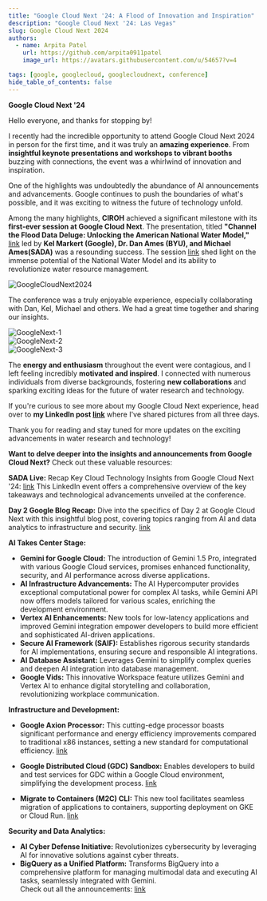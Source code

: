 ```yaml
---
title: "Google Cloud Next '24: A Flood of Innovation and Inspiration"
description: "Google Cloud Next '24: Las Vegas"
slug: Google Cloud Next 2024
authors:
  - name: Arpita Patel
    url: https://github.com/arpita0911patel
    image_url: https://avatars.githubusercontent.com/u/54657?v=4

tags: [google, googlecloud, googlecloudnext, conference]
hide_table_of_contents: false
---
```


**Google Cloud Next '24**

Hello everyone, and thanks for stopping by!

I recently had the incredible opportunity to attend Google Cloud Next 2024 in person for the first time, and it was truly an **amazing experience**. From **insightful keynote presentations and workshops to vibrant booths** buzzing with connections, the event was a whirlwind of innovation and inspiration.

One of the highlights was undoubtedly the abundance of AI announcements and advancements. Google continues to push the boundaries of what's possible, and it was exciting to witness the future of technology unfold.

Among the many highlights, **CIROH** achieved a significant milestone with its **first-ever session at Google Cloud Next**. The presentation, titled **"Channel the Flood Data Deluge: Unlocking the American National Water Model,"** [link](https://cloud.withgoogle.com/next/session-library?session=DEV209&utm_source=copylink&utm_medium=unpaidsoc&utm_campaign=FY24-Q2-global-ENDM33-physicalevent-er-next-2024-mc&utm_content=next-homepage-social-share&utm_term=-#all> ) led by **Kel Markert (Google), Dr. Dan Ames (BYU), and Michael Ames(SADA)** was a resounding success. The session [link](https://assets.swoogo.com/uploads/3771985-6615e3b5da2cf.pdf) shed light on the immense potential of the National Water Model and its ability to revolutionize water resource management.
 <div className="hero-image" style={{ textAlign: 'center' }}>
        <img src="/img/GoogleCloudNext2024.png" alt="GoogleCloudNext2024" style={{ width: '80%' }} />
</div>


The conference was a truly enjoyable experience, especially collaborating with Dan, Kel, Michael and others. We had a great time  together and sharing our insights.

<div className="hero-image" style={{ textAlign: 'center' }}>
        <img src="/img/googlenext-1.jpeg" alt="GoogleNext-1" style={{ width: '80%' }} />
</div>

<div className="hero-image" style={{ textAlign: 'center' }}>
        <img src="/img/googlenext-2.jpeg" alt="GoogleNext-2" style={{ width: '80%' }} />
</div>

<div className="hero-image" style={{ textAlign: 'center' }}>
        <img src="/img/googlenext-3.jpeg" alt="GoogleNext-3" style={{ width: '80%' }} />
</div>

The **energy and enthusiasm** throughout the event were contagious, and I left feeling incredibly **motivated and inspired**. I connected with numerous individuals from diverse backgrounds, fostering **new collaborations** and sparking exciting ideas for the future of water research and technology.

If you're curious to see more about my Google Cloud Next experience, head over to **my LinkedIn post [link](https://www.linkedin.com/in/arpita0911patel/)** where I've shared pictures from all three days.

Thank you for reading and stay tuned for more updates on the exciting advancements in water research and technology!

**Want to delve deeper into the insights and announcements from Google Cloud Next?** Check out these valuable resources:

**SADA Live:** Recap Key Cloud Technology Insights from Google Cloud Next '24: [link](https://www.linkedin.com/events/sadalive-recapkeycloudtechnolog7181342146724073472/)
This LinkedIn event offers a comprehensive overview of the key takeaways and technological advancements unveiled at the conference.

**Day 2 Google Blog Recap:** Dive into the specifics of Day 2 at Google Cloud Next with this insightful blog post, covering topics ranging from AI and data analytics to infrastructure and security. [link](<https://cloud.google.com/blog/topics/google-cloud-next/next24-day-2-recap?utm_source=linkedin&utm_medium=unpaidsoc&utm_campaign=fy24q1-googlecloud-blog-ai-in_feed-no-brand-global&utm_content=-&utm_term=->)

**AI Takes Center Stage:**

-   **Gemini for Google Cloud:** The introduction of Gemini 1.5 Pro, integrated with various Google Cloud services, promises enhanced functionality, security, and AI performance across diverse applications.
-   **AI Infrastructure Advancements:** The AI Hypercomputer provides exceptional computational power for complex AI tasks, while Gemini API now offers models tailored for various scales, enriching the development environment.
-   **Vertex AI Enhancements:** New tools for low-latency applications and improved Gemini integration empower developers to build more efficient and sophisticated AI-driven applications.
-   **Secure AI Framework (SAIF):** Establishes rigorous security standards for AI implementations, ensuring secure and responsible AI integrations.
-   **AI Database Assistant:** Leverages Gemini to simplify complex queries and deepen AI integration into database management.
-   **Google Vids:** This innovative Workspace feature utilizes Gemini and Vertex AI to enhance digital storytelling and collaboration, revolutionizing workplace communication.

**Infrastructure and Development:**

-   **Google Axion Processor:** This cutting-edge processor boasts significant performance and energy efficiency improvements compared to traditional x86 instances, setting a new standard for computational efficiency.
[link](https://lnkd.in/g544-Tdt)

-   **Google Distributed Cloud (GDC) Sandbox:** Enables developers to build and test services for GDC within a Google Cloud environment, simplifying the development process.
[link](https://lnkd.in/gcDBFt4t)

-   **Migrate to Containers (M2C) CLI:** This new tool facilitates seamless migration of applications to containers, supporting deployment on GKE or Cloud Run.
[link](https://lnkd.in/gz_AmHCY)

**Security and Data Analytics:**

-   **AI Cyber Defense Initiative:** Revolutionizes cybersecurity by leveraging AI for innovative solutions against cyber threats.
-   **BigQuery as a Unified Platform:** Transforms BigQuery into a comprehensive platform for managing multimodal data and executing AI tasks, seamlessly integrated with Gemini.\
Check out all the announcements:  [link](https://lnkd.in/gNGYrg44)

